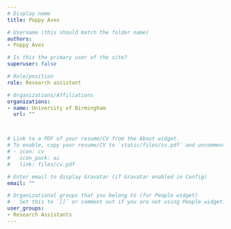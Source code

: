 ```yaml
---
# Display name
title: Poppy Aves

# Username (this should match the folder name)
authors:
- Poppy Aves

# Is this the primary user of the site?
superuser: false

# Role/position
role: Research assistant

# Organizations/Affiliations
organizations:
- name: University of Birmingham
  url: ""



# Link to a PDF of your resume/CV from the About widget.
# To enable, copy your resume/CV to `static/files/cv.pdf` and uncomment the lines below.
# - icon: cv
#   icon_pack: ai
#   link: files/cv.pdf

# Enter email to display Gravatar (if Gravatar enabled in Config)
email: ""

# Organizational groups that you belong to (for People widget)
#   Set this to `[]` or comment out if you are not using People widget.
user_groups:
- Research Assistants
---
```


